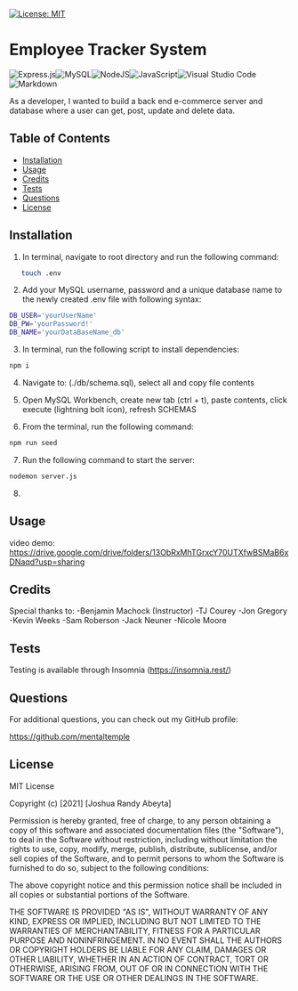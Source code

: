 [![License: MIT](https://img.shields.io/badge/License-MIT-yellow.svg)](https://opensource.org/licenses/MIT)

# Employee Tracker System

<img alt="Express.js" src="https://img.shields.io/badge/express.js-%23404d59.svg?style=for-the-badge&logo=express&logoColor=%2361DAFB"/><img alt="MySQL" src="https://img.shields.io/badge/mysql-%2300f.svg?style=for-the-badge&logo=mysql&logoColor=white"/><img alt="NodeJS" src="https://img.shields.io/badge/node.js-%2343853D.svg?&style=for-the-badge&logo=node.js&logoColor=white"/><img alt="JavaScript" src="https://img.shields.io/badge/javascript-%23323330.svg?&style=for-the-badge&logo=javascript&logoColor=%23F7DF1E"/><img alt="Visual Studio Code" src="https://img.shields.io/badge/VisualStudioCode-0078d7.svg?style=for-the-badge&logo=visual-studio-code&logoColor=white"/><img alt="Markdown" src="https://img.shields.io/badge/markdown-%23000000.svg?style=for-the-badge&logo=markdown&logoColor=white"/>

As a developer, I wanted to build a back end e-commerce server and database where a user can get, post, update and delete data.

## Table of Contents

- [Installation](#installation)
- [Usage](#usage)
- [Credits](#credits)
- [Tests](#tests)
- [Questions](#questions)
- [License](#license)

## Installation

1. In terminal, navigate to root directory and run the following command:

```bash
   touch .env
```

2. Add your MySQL username, password and a unique database name to the newly created .env file with following syntax:

```bash
DB_USER='yourUserName'
DB_PW='yourPassword!'
DB_NAME='yourDataBaseName_db'
```

3. In terminal, run the following script to install dependencies:

```bash
npm i
```

4. Navigate to: (./db/schema.sql), select all and copy file contents

5. Open MySQL Workbench, create new tab (ctrl + t), paste contents, click execute (lightning bolt icon), refresh SCHEMAS

6. From the terminal, run the following command:

```bash
npm run seed
```

7. Run the following command to start the server:

```bash
nodemon server.js
```

8.

## Usage

video demo: https://drive.google.com/drive/folders/13ObRxMhTGrxcY70UTXfwBSMaB6xDNaqd?usp=sharing

## Credits

Special thanks to:
-Benjamin Machock (Instructor)
-TJ Courey
-Jon Gregory
-Kevin Weeks
-Sam Roberson
-Jack Neuner
-Nicole Moore

## Tests

Testing is available through Insomnia (https://insomnia.rest/)

## Questions

For additional questions, you can check out my GitHub profile:

https://github.com/mentaltemple

## License

MIT License

Copyright (c) [2021] [Joshua Randy Abeyta]

Permission is hereby granted, free of charge, to any person obtaining a copy
of this software and associated documentation files (the "Software"), to deal
in the Software without restriction, including without limitation the rights
to use, copy, modify, merge, publish, distribute, sublicense, and/or sell
copies of the Software, and to permit persons to whom the Software is
furnished to do so, subject to the following conditions:

The above copyright notice and this permission notice shall be included in all
copies or substantial portions of the Software.

THE SOFTWARE IS PROVIDED "AS IS", WITHOUT WARRANTY OF ANY KIND, EXPRESS OR
IMPLIED, INCLUDING BUT NOT LIMITED TO THE WARRANTIES OF MERCHANTABILITY,
FITNESS FOR A PARTICULAR PURPOSE AND NONINFRINGEMENT. IN NO EVENT SHALL THE
AUTHORS OR COPYRIGHT HOLDERS BE LIABLE FOR ANY CLAIM, DAMAGES OR OTHER
LIABILITY, WHETHER IN AN ACTION OF CONTRACT, TORT OR OTHERWISE, ARISING FROM,
OUT OF OR IN CONNECTION WITH THE SOFTWARE OR THE USE OR OTHER DEALINGS IN THE
SOFTWARE.

```

```
